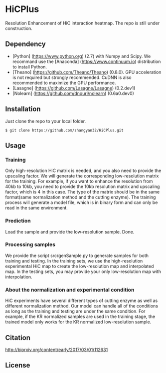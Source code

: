 # HiCPlus
Resolution Enhancement of HiC interaction heatmap. The repo is still under construction. 

## Dependency

* [Python] (https://www.python.org) (2.7) with Numpy and Scipy. We recommand use the  [Anaconda] (https://www.continuum.io) distribution to install Python. 
* [Theano] (https://github.com/Theano/Theano) (0.8.0). GPU acceleration is not required but strongly recommended. CuDNN is also recommended to maximize the GPU performance. 
* [Lasagne] (https://github.com/Lasagne/Lasagne) (0.2.dev1)
* [Nolearn] (https://github.com/dnouri/nolearn) (0.6a0.dev0)



## Installation
Just clone the repo to your local folder. 

```
$ git clone https://github.com/zhangyan32/HiCPlus.git

```

## Usage

### Training
Only high-resolution HiC matrix is needed, and you also need to provide the upscaling factor. We will generate the corresponding low-resolution matrix for the training. For example, if you want to enhance the resolution from 40kb to 10kb, you need to provide the 10kb resolution matrix and upscaling factor, which is 4 in this case. The type of the matrix should be in the same format(same normalization method and the cutting enzyme). The training process will generate a model file, which is in binary form and can only be read in the same environment. 

### Prediction
Load the sample and provide the low-resolution sample. Done. 

### Processing samples
We provide the script src/genSample.py to generate samples for both training and testing. In the training sets, we use the high-resolution experimental HiC map to create the low-resolution map and interpolated map. In the testing sets, you may provide your only low-resolution map with interpolation. 

### About the normalization and experimental condition
HiC experiments have several different types of cutting enzyme as well as different normalization method. Our model can handle all of the conditions as long as the training and testing are under the same condition. For example, if the KR normalized samples are used in the training stage, the trained model only works for the KR normalized low-resolution sample. 

## Citation

http://biorxiv.org/content/early/2017/03/01/112631

## License


